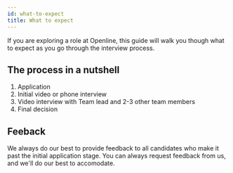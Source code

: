 ```yaml
---
id: what-to-expect
title: What to expect
---
```


If you are exploring a role at Openline, this guide will walk you though what to expect as you go through the interview process.

## The process in a nutshell

1. Application
2. Initial video or phone interview
3. Video interview with Team lead and 2-3 other team members
4. Final decision

## Feeback

We always do our best to provide feedback to all candidates who make it past the initial application stage.  You can always request feedback from us, and we'll do our best to accomodate. 

